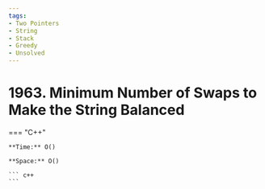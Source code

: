 ```yaml
---
tags:
- Two Pointers
- String
- Stack
- Greedy
- Unsolved
---
```



# 1963. Minimum Number of Swaps to Make the String Balanced

=== "C++"

    **Time:** O()

    **Space:** O()

    ``` c++
    ```